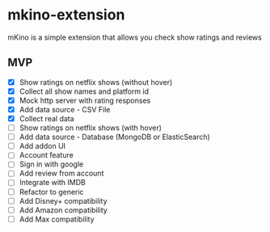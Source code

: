 # mkino-extension
mKino is a simple extension that allows you check show ratings and reviews

## MVP
- [x] Show ratings on netflix shows (without hover)
- [x] Collect all show names and platform id
- [x] Mock http server with rating responses
- [x] Add data source - CSV File
- [x] Collect real data
- [ ] Show ratings on netflix shows (with hover)
- [ ] Add data source - Database (MongoDB or ElasticSearch)
- [ ] Add addon UI
- [ ] Account feature
- [ ] Sign in with google
- [ ] Add review from account
- [ ] Integrate with IMDB
- [ ] Refactor to generic
- [ ] Add Disney+ compatibility
- [ ] Add Amazon compatibility
- [ ] Add Max compatibility

